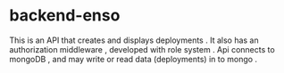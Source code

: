 # backend-enso
This is an API that creates and displays deployments . 
It also has an authorization middleware , developed with role system . 
Api connects to mongoDB , and may write or read data (deployments) in to mongo . 
